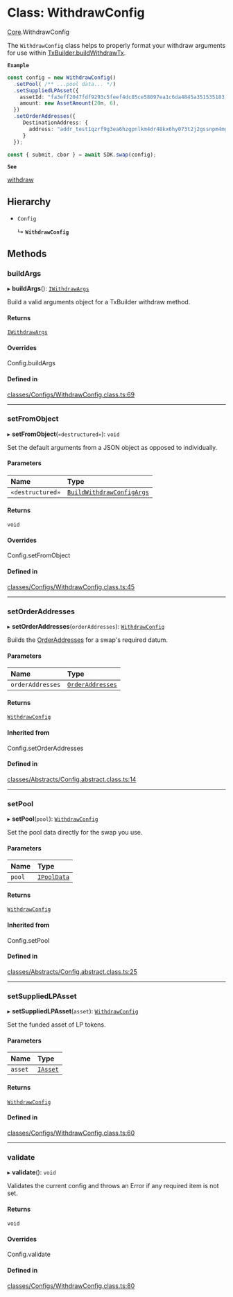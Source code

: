 # Class: WithdrawConfig

[Core](../modules/Core.md).WithdrawConfig

The `WithdrawConfig` class helps to properly format your withdraw arguments for use within [TxBuilder.buildWithdrawTx](Core.TxBuilder.md#buildwithdrawtx).

**`Example`**

```ts
const config = new WithdrawConfig()
  .setPool( /** ...pool data... */)
  .setSuppliedLPAsset({
    assetId: "fa3eff2047fdf9293c5feef4dc85ce58097ea1c6da4845a351535183.74494e4459",
    amount: new AssetAmount(20n, 6),
  })
  .setOrderAddresses({
     DestinationAddress: {
       address: "addr_test1qzrf9g3ea6hzgpnlkm4dr48kx6hy073t2j2gssnpm4mgcnqdxw2hcpavmh0vexyzg476ytc9urgcnalujkcewtnd2yzsfd9r32"
     }
  });

const { submit, cbor } = await SDK.swap(config);
```

**`See`**

[withdraw](Core.SundaeSDK.md#withdraw)

## Hierarchy

- `Config`

  ↳ **`WithdrawConfig`**

## Methods

### buildArgs

▸ **buildArgs**(): [`IWithdrawArgs`](../interfaces/Core.IWithdrawArgs.md)

Build a valid arguments object for a TxBuilder withdraw method.

#### Returns

[`IWithdrawArgs`](../interfaces/Core.IWithdrawArgs.md)

#### Overrides

Config.buildArgs

#### Defined in

[classes/Configs/WithdrawConfig.class.ts:69](https://github.com/SundaeSwap-finance/sundae-sdk/blob/main/packages/core/src/classes/Configs/WithdrawConfig.class.ts#L69)

___

### setFromObject

▸ **setFromObject**(`«destructured»`): `void`

Set the default arguments from a JSON object as opposed to individually.

#### Parameters

| Name | Type |
| :------ | :------ |
| `«destructured»` | [`BuildWithdrawConfigArgs`](../interfaces/Core.BuildWithdrawConfigArgs.md) |

#### Returns

`void`

#### Overrides

Config.setFromObject

#### Defined in

[classes/Configs/WithdrawConfig.class.ts:45](https://github.com/SundaeSwap-finance/sundae-sdk/blob/main/packages/core/src/classes/Configs/WithdrawConfig.class.ts#L45)

___

### setOrderAddresses

▸ **setOrderAddresses**(`orderAddresses`): [`WithdrawConfig`](Core.WithdrawConfig.md)

Builds the [OrderAddresses](../modules/Core.md#orderaddresses) for a swap's required datum.

#### Parameters

| Name | Type |
| :------ | :------ |
| `orderAddresses` | [`OrderAddresses`](../modules/Core.md#orderaddresses) |

#### Returns

[`WithdrawConfig`](Core.WithdrawConfig.md)

#### Inherited from

Config.setOrderAddresses

#### Defined in

[classes/Abstracts/Config.abstract.class.ts:14](https://github.com/SundaeSwap-finance/sundae-sdk/blob/main/packages/core/src/classes/Abstracts/Config.abstract.class.ts#L14)

___

### setPool

▸ **setPool**(`pool`): [`WithdrawConfig`](Core.WithdrawConfig.md)

Set the pool data directly for the swap you use.

#### Parameters

| Name | Type |
| :------ | :------ |
| `pool` | [`IPoolData`](../interfaces/Core.IPoolData.md) |

#### Returns

[`WithdrawConfig`](Core.WithdrawConfig.md)

#### Inherited from

Config.setPool

#### Defined in

[classes/Abstracts/Config.abstract.class.ts:25](https://github.com/SundaeSwap-finance/sundae-sdk/blob/main/packages/core/src/classes/Abstracts/Config.abstract.class.ts#L25)

___

### setSuppliedLPAsset

▸ **setSuppliedLPAsset**(`asset`): [`WithdrawConfig`](Core.WithdrawConfig.md)

Set the funded asset of LP tokens.

#### Parameters

| Name | Type |
| :------ | :------ |
| `asset` | [`IAsset`](../interfaces/Core.IAsset.md) |

#### Returns

[`WithdrawConfig`](Core.WithdrawConfig.md)

#### Defined in

[classes/Configs/WithdrawConfig.class.ts:60](https://github.com/SundaeSwap-finance/sundae-sdk/blob/main/packages/core/src/classes/Configs/WithdrawConfig.class.ts#L60)

___

### validate

▸ **validate**(): `void`

Validates the current config and throws an Error if any required item is not set.

#### Returns

`void`

#### Overrides

Config.validate

#### Defined in

[classes/Configs/WithdrawConfig.class.ts:80](https://github.com/SundaeSwap-finance/sundae-sdk/blob/main/packages/core/src/classes/Configs/WithdrawConfig.class.ts#L80)
